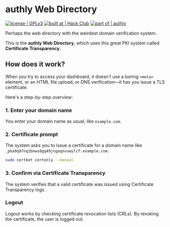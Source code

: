 # authly Web Directory
[![license | GPLv3](https://img.shields.io/badge/license-GPLv3-blue)](https://www.gnu.org/licenses/gpl-3.0.html)
[![built at | Hack Club](https://img.shields.io/badge/built_at-Hack_Club-%23ec3750?logo=hackclub)](https://hackclub.com)
[![part of | authly](https://img.shields.io/badge/part_of-authly-%23f1c40f)](https://authly.hackclub.com)

Perhaps the web directory with the weirdest domain verification system.

This is the <b>authly Web Directory</b>, which uses this great PKI system called <b>Certificate Transparency</b>.

## How does it work?
When you try to access your dashboard, it doesn't use a boring `<meta>` element, or an HTML file upload, or DNS verification&mdash;it has you issue a TLS certificate.

Here's a step-by-step overview:

### 1. Enter your domain name
You enter your domain name as usual, like `example.com`.

### 2. Certificate prompt
The system asks you to issue a certificate for a domain name like `_pba9q97nq1bnws8gq49jngaqnvuwylcf.example.com`.
```bash
sudo certbot certonly --manual
```

### 3. Confirm via Certificate Transparency
The system verifies that a valid certificate was issued using Certificate Transparency logs.

### Logout
Logout works by checking certificate revocation lists (CRLs). By revoking the certificate, the user is logged out.
